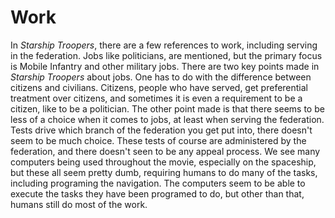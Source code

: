 # Work

In *Starship Troopers*, there are a few references to work, including serving in the
federation.  Jobs like politicians, are mentioned, but the primary focus is Mobile Infantry
and other military jobs.  There are two key points made in *Starship Troopers* about jobs.
One has to do with the difference between citizens and civilians.  Citizens, people who
have served, get preferential treatment over citizens, and sometimes it is even a requirement
to be a citizen, like to be a politician.  The other point made is that there seems to be
less of a choice when it comes to jobs, at least when serving the federation.  Tests drive
which branch of the federation you get put into, there doesn't seem to be much choice.
These tests of course are administered by the federation, and there doesn't seen to be any
appeal process.  We see many computers being used throughout the movie, especially
on the spaceship, but these all seem pretty dumb, requiring humans to do many of the tasks,
including programing the navigation.  The computers seem to be able to execute the tasks
they have been programed to do, but other than that, humans still do most of the work.